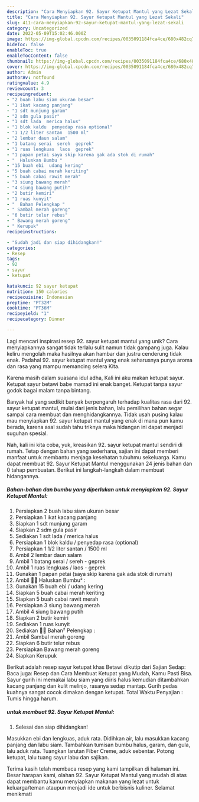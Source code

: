 ```yaml
---
description: "Cara Menyiapkan 92. Sayur Ketupat Mantul yang Lezat Sekali"
title: "Cara Menyiapkan 92. Sayur Ketupat Mantul yang Lezat Sekali"
slug: 411-cara-menyiapkan-92-sayur-ketupat-mantul-yang-lezat-sekali
category: Uncategorized
date: 2022-05-09T15:02:46.000Z
image: https://img-global.cpcdn.com/recipes/0035091184fca4ce/680x482cq70/92-sayur-ketupat-mantul-foto-resep-utama.jpg
hideToc: false
enableToc: true
enableTocContent: false
thumbnail: https://img-global.cpcdn.com/recipes/0035091184fca4ce/680x482cq70/92-sayur-ketupat-mantul-foto-resep-utama.jpg
cover: https://img-global.cpcdn.com/recipes/0035091184fca4ce/680x482cq70/92-sayur-ketupat-mantul-foto-resep-utama.jpg
author: Admin
authorAv: notfound
ratingvalue: 4.9
reviewcount: 3
recipeingredient:
- "2 buah labu siam ukuran besar"
- "1 ikat kacang panjang"
- "1 sdt munjung garam"
- "2 sdm gula pasir"
- "1 sdt lada  merica halus"
- "1 blok kaldu  penyedap rasa optional"
- "1 1/2 liter santan  1500 ml"
- "2 lembar daun salam"
- "1 batang serai  sereh  geprek"
- "1 ruas lengkuas  laos  geprek"
- "1 papan petai saya skip karena gak ada stok di rumah"
- "  Haluskan Bumbu "
- "15 buah ebi  udang kering"
- "5 buah cabai merah keriting"
- "5 buah cabai rawit merah"
- "3 siung bawang merah"
- "4 siung bawang putih"
- "2 butir kemiri"
- "1 ruas kunyit"
- "  Bahan Pelengkap "
- " Sambal merah goreng"
- "6 butir telur rebus"
- " Bawang merah goreng"
- " Kerupuk"
recipeinstructions:

- "Sudah jadi dan siap dihidangkan!"
categories:
- Resep
tags:
- 92
- sayur
- ketupat

katakunci: 92 sayur ketupat 
nutrition: 150 calories
recipecuisine: Indonesian
preptime: "PT32M"
cooktime: "PT36M"
recipeyield: "1"
recipecategory: Dinner

---
```





Lagi mencari inspirasi resep 92. sayur ketupat mantul yang unik? Cara menyiapkannya sangat tidak terlalu sulit namun tidak gampang juga. Kalau keliru mengolah maka hasilnya akan hambar dan justru cenderung tidak enak. Padahal 92. sayur ketupat mantul yang enak seharusnya punya aroma dan rasa yang mampu memancing selera Kita.





Karena masih dalam suasana idul adha, Kali ini aku makan ketupat sayur. Ketupat sayur betawi babe mamad ini enak banget. Ketupat tanpa sayur godok bagai malam tanpa bintang.

Banyak hal yang sedikit banyak berpengaruh terhadap kualitas rasa dari 92. sayur ketupat mantul, mulai dari jenis bahan, lalu pemilihan bahan segar sampai cara membuat dan menghidangkannya. Tidak usah pusing kalau mau menyiapkan 92. sayur ketupat mantul yang enak di mana pun kamu berada, karena asal sudah tahu triknya maka hidangan ini dapat menjadi suguhan spesial.






Nah, kali ini kita coba, yuk, kreasikan 92. sayur ketupat mantul sendiri di rumah. Tetap dengan bahan yang sederhana, sajian ini dapat memberi manfaat untuk membantu menjaga kesehatan tubuhmu sekeluarga. Kamu dapat membuat 92. Sayur Ketupat Mantul menggunakan 24 jenis bahan dan 0 tahap pembuatan. Berikut ini langkah-langkah dalam membuat hidangannya.

<!--inarticleads1-->

##### Bahan-bahan dan bumbu yang diperlukan untuk menyiapkan 92. Sayur Ketupat Mantul:

1. Persiapkan 2 buah labu siam ukuran besar
1. Persiapkan 1 ikat kacang panjang
1. Siapkan 1 sdt munjung garam
1. Siapkan 2 sdm gula pasir
1. Sediakan 1 sdt lada / merica halus
1. Persiapkan 1 blok kaldu / penyedap rasa (optional)
1. Persiapkan 1 1/2 liter santan / 1500 ml
1. Ambil 2 lembar daun salam
1. Ambil 1 batang serai / sereh - geprek
1. Ambil 1 ruas lengkuas / laos - geprek
1. Gunakan 1 papan petai (saya skip karena gak ada stok di rumah)
1. Ambil  👩‍🍳 Haluskan Bumbu² :
1. Gunakan 15 buah ebi / udang kering
1. Siapkan 5 buah cabai merah keriting
1. Siapkan 5 buah cabai rawit merah
1. Persiapkan 3 siung bawang merah
1. Ambil 4 siung bawang putih
1. Siapkan 2 butir kemiri
1. Sediakan 1 ruas kunyit
1. Sediakan  👩‍🍳 Bahan² Pelengkap :
1. Ambil  Sambal merah goreng
1. Siapkan 6 butir telur rebus
1. Persiapkan  Bawang merah goreng
1. Siapkan  Kerupuk


Berikut adalah resep sayur ketupat khas Betawi dikutip dari Sajian Sedap: Baca juga: Resep dan Cara Membuat Ketupat yang Mudah, Kamu Pasti Bisa. Sayur gurih ini memakai labu siam yang diiris halus kemudian ditambahkan kacang panjang dan kulit melinjo, rasanya sedap mantap. Gurih pedas kuahnya sangat cocok dimakan dengan ketupat. Total Waktu Penyajian : Tumis hingga harum. 

<!--inarticleads2-->

#####  untuk membuat 92. Sayur Ketupat Mantul:


1. Selesai dan siap dihidangkan!

Masukkan ebi dan lengkuas, aduk rata. Didihkan air, lalu masukkan kacang panjang dan labu siam. Tambahkan tumisan bumbu halus, garam, dan gula, lalu aduk rata. Tuangkan larutan Fiber Creme, aduk sebentar. Potong ketupat, lalu tuang sayur labu dan sajikan. 

Terima kasih telah membaca resep yang kami tampilkan di halaman ini. Besar harapan kami, olahan 92. Sayur Ketupat Mantul yang mudah di atas dapat membantu kamu menyiapkan makanan yang lezat untuk keluarga/teman ataupun menjadi ide untuk berbisnis kuliner. Selamat menikmati
